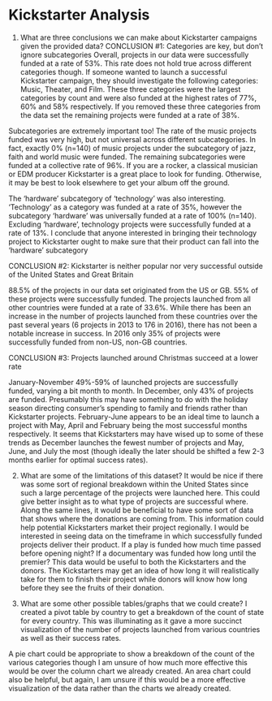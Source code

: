 # Kickstarter Analysis

1.	What are three conclusions we can make about Kickstarter campaigns given the provided data?
CONCLUSION #1: Categories are key, but don’t ignore subcategories
Overall, projects in our data were successfully funded at a rate of 53%. This rate does not hold true across different categories though. If someone wanted to launch a successful Kickstarter campaign, they should investigate the following categories: Music, Theater, and Film. These three categories were the largest categories by count and were also funded at the highest rates of 77%, 60% and 58% respectively. If you removed these three categories from the data set the remaining projects were funded at a rate of 38%.

Subcategories are extremely important too! The rate of the music projects funded was very high, but not universal across different subcategories. In fact, exactly 0% (n=140) of music projects under the subcategory of jazz, faith and world music were funded. The remaining subcategories were funded at a collective rate of 96%. If you are a rocker, a classical musician or EDM producer Kickstarter is a great place to look for funding. Otherwise, it may be best to look elsewhere to get your album off the ground.

The ‘hardware’ subcategory of ‘technology’ was also interesting. ‘Technology’ as a category was funded at a rate of 35%, however the subcategory ‘hardware’ was universally funded at a rate of 100% (n=140). Excluding ‘hardware’, technology projects were successfully funded at a rate of 13%. I conclude that anyone interested in bringing their technology project to Kickstarter ought to make sure that their product can fall into the ‘hardware’ subcategory

CONCLUSION #2: Kickstarter is neither popular nor very successful outside of the United States and Great Britain

88.5% of the projects in our data set originated from the US or GB. 55% of these projects were successfully funded. The projects launched from all other countries were funded at a rate of 33.6%. While there has been an increase in the number of projects launched from these countries over the past several years (6 projects in 2013 to 176 in 2016), there has not been a notable increase in success. In 2016 only 35% of projects were successfully funded from non-US, non-GB countries.

CONCLUSION #3: Projects launched around Christmas succeed at a lower rate

January-November 49%-59% of launched projects are successfully funded, varying a bit month to month. In December, only 43% of projects are funded. Presumably this may have something to do with the holiday season directing consumer’s spending to family and friends rather than Kickstarter projects. February-June appears to be an ideal time to launch a project with May, April and February being the most successful months respectively. It seems that Kickstarters may have wised up to some of these trends as December launches the fewest number of projects and May, June, and July the most (though ideally the later should be shifted a few 2-3 months earlier for optimal success rates).

2.	What are some of the limitations of this dataset?
It would be nice if there was some sort of regional breakdown within the United States since such a large percentage of the projects were launched here. This could give better insight as to what type of projects are successful where. Along the same lines, it would be beneficial to have some sort of data that shows where the donations are coming from. This information could help potential Kickstarters market their project regionally.
I would be interested in seeing data on the timeframe in which successfully funded projects deliver their product. If a play is funded how much time passed before opening night? If a documentary was funded how long until the premier? This data would be useful to both the Kickstarters and the donors. The Kickstarters may get an idea of how long it will realistically take for them to finish their project while donors will know how long before they see the fruits of their donation. 

3.	What are some other possible tables/graphs that we could create?
I created a pivot table by country to get a breakdown of the count of state for every country. This was illuminating as it gave a more succinct visualization of the number of projects launched from various countries as well as their success rates.

A pie chart could be appropriate to show a breakdown of the count of the various categories though I am unsure of how much more effective this would be over the column chart we already created. An area chart could also be helpful, but again, I am unsure if this would be a more effective visualization of the data rather than the charts we already created. 
